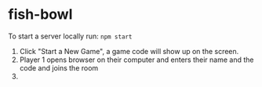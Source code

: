# fish-bowl

To start a server locally run: `npm start`

1. Click "Start a New Game", a game code will show up on the screen.
2. Player 1 opens browser on their computer and enters their name and the code and joins the room
3. 
